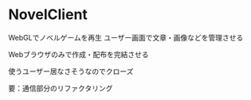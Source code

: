 # NovelClient
WebGLでノベルゲームを再生
ユーザー画面で文章・画像などを管理させる

Webブラウザのみで作成・配布を完結させる

使うユーザー居なさそうなのでクローズ

要：通信部分のリファクタリング
